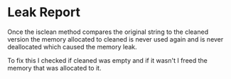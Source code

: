 # Leak Report

Once the isclean method compares the original string to the cleaned version the memory allocated to cleaned is never used again and is never deallocated which caused the memory leak. 

To fix this I checked if cleaned was empty and if it wasn't I freed the memory that was allocated to it.
